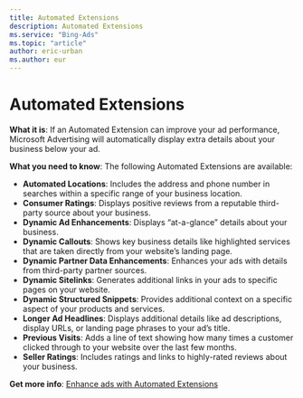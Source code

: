 ```yaml
---
title: Automated Extensions
description: Automated Extensions
ms.service: "Bing-Ads"
ms.topic: "article"
author: eric-urban
ms.author: eur
---
```


# Automated Extensions

**What it is**: If an Automated Extension can improve your ad performance, Microsoft Advertising will automatically display extra details about your business below your ad.

**What you need to know**: The following Automated Extensions are available:
- **Automated Locations**: Includes the address and phone number in searches within a specific range of your business location.
- **Consumer Ratings**: Displays positive reviews from a reputable third-party source about your business.
- **Dynamic Ad Enhancements**: Displays “at-a-glance” details about your business.
- **Dynamic Callouts**: Shows key business details like highlighted services that are taken directly from your website’s landing page.
- **Dynamic Partner Data Enhancements**: Enhances your ads with details from third-party partner sources.
- **Dynamic Sitelinks**: Generates additional links in your ads to specific pages on your website.
- **Dynamic Structured Snippets**: Provides additional context on a specific aspect of your products and services.
- **Longer Ad Headlines**: Displays additional details like ad descriptions, display URLs, or landing page phrases to your ad’s title.
- **Previous Visits**: Adds a line of text showing how many times a customer clicked through to your website over the last few months.
- **Seller Ratings**: Includes ratings and links to highly-rated reviews about your business.

**Get more info**: [Enhance ads with Automated Extensions](../hlp_BA_CONC_AutomatedExtensions.md)



